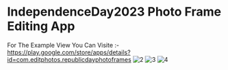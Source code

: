 # IndependenceDay2023 Photo Frame Editing App 
For The Example View You Can Visite :- https://play.google.com/store/apps/details?id=com.editphotos.republicdayphotoframes
![2](https://github.com/darpan9272/IndependenceDay2023/assets/120011219/a327e6ed-f8cc-4609-a167-60162bd5b331)
![3](https://github.com/darpan9272/IndependenceDay2023/assets/120011219/4281d463-5e45-442d-ad07-a110e05bceda)
![4](https://github.com/darpan9272/IndependenceDay2023/assets/120011219/a85854da-eaef-4e97-b1a4-6a087a1acc6f)

